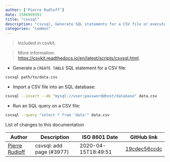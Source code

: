 ```yaml
---
author: ['Pierre Rudloff']
date: 1586969391
title: "csvsql"
description: "csvsql, Generate SQL statements for a CSV file or execute those statements directly on a database."
categories: "common"
---
```

> Included in csvkit.

> More information: <https://csvkit.readthedocs.io/en/latest/scripts/csvsql.html>.

- Generate a `CREATE TABLE` SQL statement for a CSV file:

```bash
csvsql path/to/data.csv
```

- Import a CSV file into an SQL database:

```bash
csvsql --insert --db "mysql://user:password@host/database" data.csv
```

- Run an SQL query on a CSV file:

```bash
csvsql --query "select * from 'data'" data.csv
```
List of changes to this documentation


Author | Description | ISO 8601 Date | GitHub link
------|-----|-----|-----
[Pierre Rudloff](mailto:contact@rudloff.pro) | csvsql: add page (#3977) | 2020-04-15T18:49:51 | [19cdec56ccdc](https://github.com/tldr-pages/tldr/commit/19cdec56ccdc1a429e45937679b5f4a041af4df1)


